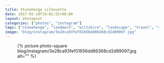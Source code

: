 ```yaml
---
title: Stonehenge silhouette
date: 2017-02-20T19:02:52+00:00
layout: photopost
categories: ["photos", "instagram"]
tags: ["stonehenge", "landmark", "wiltshire", "landscape", "travel", "roadtrip", "nationaltrust"]
image: "blog/instagram/3e28ca93fef01656dd86368cd2d89097.jpg"
---
```


<figure class="photo photo--square">
  {% picture photo-square blog/instagram/3e28ca93fef01656dd86368cd2d89097.jpg alt="" %}
</figure>


